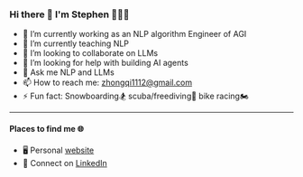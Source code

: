 ### Hi there 👋 I'm Stephen 👨🏻‍💻

<!--
**stephengineer/stephengineer** is a ✨ _special_ ✨ repository because its `README.md` (this file) appears on your GitHub profile.

Here are some ideas to get you started:

- 🔭 I’m currently working on ...
- 🌱 I’m currently learning ...
- 👯 I’m looking to collaborate on ...
- 🤔 I’m looking for help with ...
- 💬 Ask me about ...
- 📫 How to reach me: ...
- 😄 Pronouns: ...
- ⚡ Fun fact: ...

I'm a software engineer and instructor of computer science, working at Los Angeles currently with a Master’s degree in Computer Science concentrating in Machine Learning from Georgia Institute of Technology ([GT](https://www.gatech.edu/)), Bachelor’s degree in Mathematics of Computation from University of California, Los Angeles ([UCLA](https://www.ucla.edu/)). I'm interested in machine learning, software development and how we can use these tools to improve our lives.

-->

- 🔭 I’m currently working as an NLP algorithm Engineer of AGI 
- 🌱 I’m currently teaching NLP
- 👯 I’m looking to collaborate on LLMs
- 🤔 I’m looking for help with building AI agents
- 💬 Ask me NLP and LLMs
- 📫 How to reach me: zhongqi1112@gmail.com
- ⚡ Fun fact: Snowboarding🏂 scuba/freediving🤿 bike racing🏍

*** 

#### Places to find me :globe_with_meridians:

* 🖥️  Personal [website](https://stephenwang.me/)
* 💼  Connect on [LinkedIn](https://www.linkedin.com/in/stephengineer/)
